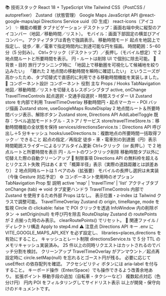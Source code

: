 📚 技術スタック
React 18 + TypeScript
Vite
Tailwind CSS（PostCSS / autoprefixer）
Zustand（状態管理）
Google Maps JavaScript API
@react-google-maps/api
Directions Service
uuid（ID 生成）
react-icons（アイコン）
✨ 機能の概要
タブナビゲーション
デスクトップ：画面右端中央に縦型のアイコンバー（地図／移動時間／リスト）。
モバイル：画面下部固定の横並びアイコンバー。
アクティブタブは青色で強調表示。
移動時間モード
起点を地図上で指定し、徒歩／車／電車で指定時間内に到達可能な円を描画。
時間範囲：5 – 60 分（5 分刻み）。
Ctrl+クリック（デスクトップ）／長押し（モバイル想定）で 2 地点間ルートと所要時間を表示。
円・ルートは削除 UI で個別に除去可能。
🎯 背景・目的
旅行プランニング時に
「地図上で移動圏を可視化して候補地を絞り込みたい」
「離れた 2 地点間の移動時間を瞬時に確認したい」
というニーズが高かったため、タブ切替式で直感的に利用できる移動時間機能を実装しました。
🧩 コンポーネント設計
コンポーネント 役割 主な Props / Hooks
TabNavigation 地図／移動時間／リストを切替えるレスポンシブタブ active, onChange
TravelTimeControls 起点選択・交通手段選択・時間スライダー UI Zustand store を内部で利用
TravelTimeOverlay 移動時間円・起点マーカー・POI バッジ描画 Zustand store, useGoogleMaps
RouteDisplay 2 地点間ルート＆所要時間バッジ表示、解除ボタン Zustand store, Directions API
AddLabelToggle 既存：ラベル追加モードトグル -
ストア / サービス
store/travelTimeStore.ts：移動時間機能の全状態を保持
services/directionsService.ts：Directions API 呼び出し＋5 分キャッシュ
hooks/useDirections.ts：複数地点の所要時間一括取得フック
✅ できること
起点の指定／再指定
徒歩・車・電車別の到達圏（円）表示
時間範囲スライダーによるリアルタイム更新
Ctrl+クリック（or 長押し）で 2 地点ルートと所要時間を表示
円・ルートのワンクリック削除
移動時間タブ以外に切替えた際の自動クリーンアップ
🚫 制限事項
Directions API の無料枠を超えるとリクエスト失敗
円はあくまで「概算半径」表示（実際の道路距離とは誤差あり）
2 地点同時ルートは 1 ペアのみ（拡張要）
モバイルの長押し選択は未実装（今後 Gesture 対応予定）
⚙️ コンポーネント使用時のオプション
TabNavigation
Prop 型 説明
active 'map' \| 'travelTime' \| 'list' アクティブタブ
onChange (tab) => void タブ変更ハンドラ
TravelTimeControls
内部で Zustand を使用するため外部 Props はなし。
表示位置・z-index は Tailwind クラスで調整可能。
TravelTimeOverlay
Zustand の origin, timeRange, mode を監視
Circle の clickable: false で POI クリックを透過
InfoWindow 内の削除ボタン → setOrigin(null) を呼び円を除去
RouteDisplay
Zustand の routePoints が 2 点揃った時のみ表示。
clearRoutePoints() でリセット。
📂 関連ファイル / ディレクトリ構造
Apply to step4.md
⚠️ 注意点
Directions API キー
.env に VITE_GOOGLE_MAPS_API_KEY を必ず設定し、
libraries=places,directions を有効にすること。
キャッシュとレート制限
directionsService.ts で 5 分 TTL のメモリキャッシュ実装済み。
25 件以上の同時リクエストはカットされるのでバッチ分割を検討。
クリーンアップ
TravelTimeOverlay がアンマウント／起点再設定時に
circle.setMap(null) を忘れるとゴースト円が残る。
必要に応じて useEffect の依存配列を確認。
アクセシビリティ
ボタンには aria-label を付与すること。
キーボード操作（Enter/Space）でも操作できるよう改善余地あり。
拡張ポイント
移動手段の追加（自転車・タクシーなど）
複数起点対応（色分け円）
円内 POI をフィルタリングしてサイドリスト表示
以上が開発・保守向けのドキュメントです。
